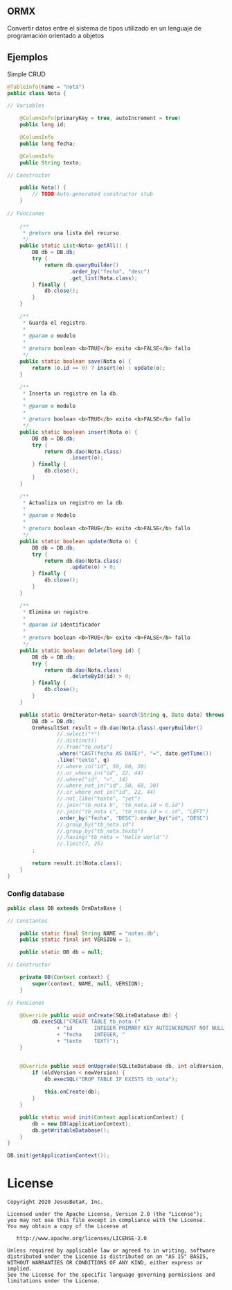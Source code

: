 ## ORMX

Convertir datos entre el sistema de tipos utilizado en un lenguaje de programación orientado a objetos

## Ejemplos

Simple CRUD

```java
@TableInfo(name = "nota")
public class Nota {

// Variables

	@ColumnInfo(primaryKey = true, autoIncrement = true)
	public long id;

	@ColumnInfo
	public long fecha;

	@ColumnInfo
	public String texto;

// Constructor

	public Nota() {
		// TODO Auto-generated constructor stub
	}
	
// Funciones 
	
	/**
	 * @return una lista del recurso.
	 */
	public static List<Nota> getAll() {
		DB db = DB.db;
		try {
			return db.queryBuilder()
					.order_by("fecha", "desc")
					.get_list(Nota.class);
		} finally {
			db.close();
		}
	}

	/**
	 * Guarda el registro.
	 * 
	 * @param o modelo
	 * 
	 * @return boolean <b>TRUE</b> exito <b>FALSE</b> fallo
	 */
	public static boolean save(Nota o) {
		return (o.id == 0) ? insert(o) : update(o);
	}

	/**
	 * Inserta un registro en la db.
	 * 
	 * @param o modelo
	 * 
	 * @return boolean <b>TRUE</b> exito <b>FALSE</b> fallo
	 */
	public static boolean insert(Nota o) {
		DB db = DB.db;
		try {
			return db.dao(Nota.class)
					.insert(o);
		} finally {
			db.close();
		}
	}

	/**
	 * Actualiza un registro en la db.
	 * 
	 * @param o Modelo
	 * 
	 * @return boolean <b>TRUE</b> exito <b>FALSE</b> fallo
	 */
	public static boolean update(Nota o) {
		DB db = DB.db;
		try {
			return db.dao(Nota.class)
					.update(o) > 0;
		} finally {
			db.close();
		}
	}

	/**
	 * Elimina un registro.
	 * 
	 * @param id identificador
	 * 
	 * @return boolean <b>TRUE</b> exito <b>FALSE</b> fallo
	 */
	public static boolean delete(long id) {
		DB db = DB.db;
		try {
			return db.dao(Nota.class)
					.deleteById(id) > 0;
		} finally {
			db.close();
		}
	}

	public static OrmIterator<Nota> search(String q, Date date) throws SQLException {
		DB db = DB.db;
		OrmResultSet result = db.dao(Nota.class).queryBuilder()
				//.select("*")
				//.distinct()
				//.from("tb_nota")
				.where("CAST(fecha AS DATE)", "=", date.getTime())
				.like("texto", q)
				//.where_in("id", 50, 60, 30)
				//.or_where_in("id", 22, 44)
				//.where("id", ">", 14)
				//.where_not_in("id", 50, 60, 30)
				//.or_where_not_in("id", 22, 44)
				//.not_like("texto", "jet")
				//.join("tb_nota b", "tb_nota.id = b.id")
				//.join("tb_nota c", "tb_nota.id = c.id", "LEFT")
				.order_by("fecha", "DESC").order_by("id", "DESC")
				//.group_by("tb_nota.id")
				//.group_by("tb_nota.texto")
				//.having("tb_nota = 'Hello world'")
				//.limit(7, 25)
		;
		
		return result.it(Nota.class);
	}
}
```

### Config database

```java
public class DB extends OrmDataBase {

// Constantes

	public static final String NAME = "notas.db";
	public static final int VERSION = 1;

	public static DB db = null;

// Constructor

	private DB(Context context) {
		super(context, NAME, null, VERSION);
	}

// Funciones

	@Override public void onCreate(SQLiteDatabase db) {
		db.execSQL("CREATE TABLE tb_nota ("
				+ "id 		INTEGER PRIMARY KEY AUTOINCREMENT NOT NULL, "
				+ "fecha 	INTEGER, "
				+ "texto 	TEXT)");
	}


	@Override public void onUpgrade(SQLiteDatabase db, int oldVersion, int newVersion) {
		if (oldVersion < newVersion) {
			db.execSQL("DROP TABLE IF EXISTS tb_nota");
			
			this.onCreate(db);
		}
	}

	public static void init(Context applicationContext) {
		db = new DB(applicationContext);
		db.getWritableDatabase();
	}
}
```

```java
DB.init(getApplicationContext());
```

License
=======

    Copyright 2020 JesusBetaX, Inc.

    Licensed under the Apache License, Version 2.0 (the "License");
    you may not use this file except in compliance with the License.
    You may obtain a copy of the License at

       http://www.apache.org/licenses/LICENSE-2.0

    Unless required by applicable law or agreed to in writing, software
    distributed under the License is distributed on an "AS IS" BASIS,
    WITHOUT WARRANTIES OR CONDITIONS OF ANY KIND, either express or implied.
    See the License for the specific language governing permissions and
    limitations under the License.
